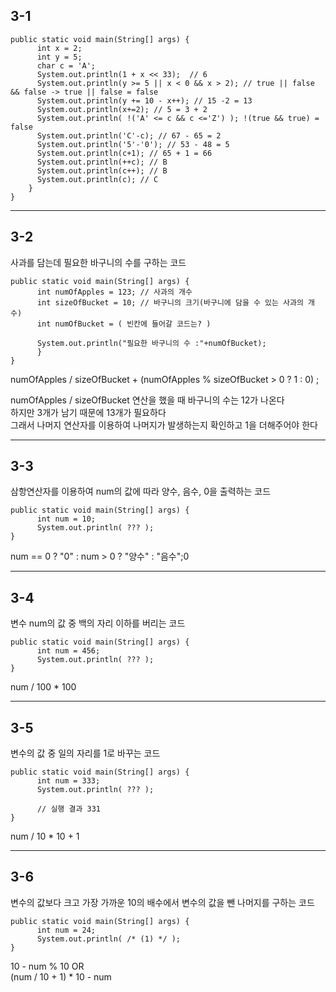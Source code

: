 ## 3-1
```
public static void main(String[] args) {
      int x = 2;
      int y = 5;
      char c = 'A';
      System.out.println(1 + x << 33);  // 6
      System.out.println(y >= 5 || x < 0 && x > 2); // true || false && false -> true || false = false
      System.out.println(y += 10 - x++); // 15 -2 = 13
      System.out.println(x+=2); // 5 = 3 + 2
      System.out.println( !('A' <= c && c <='Z') ); !(true && true) = false
      System.out.println('C'-c); // 67 - 65 = 2
      System.out.println('5'-'0'); // 53 - 48 = 5
      System.out.println(c+1); // 65 + 1 = 66
      System.out.println(++c); // B
      System.out.println(c++); // B
      System.out.println(c); // C
    }
}
```

---
## 3-2
사과를 담는데 필요한 바구니의 수를 구하는 코드
```
public static void main(String[] args) {
      int numOfApples = 123; // 사과의 개수
      int sizeOfBucket = 10; // 바구니의 크기(바구니에 담을 수 있는 사과의 개수)
      int numOfBucket = ( 빈칸에 들어갈 코드는? )
      
      System.out.println("필요한 바구니의 수 :"+numOfBucket);
      }
}
```
numOfApples / sizeOfBucket + (numOfApples % sizeOfBucket > 0 ? 1 : 0) ;

numOfApples / sizeOfBucket 연산을 했을 때 바구니의 수는 12가 나온다  
하지만 3개가 남기 때문에 13개가 필요하다  
그래서 나머지 연산자를 이용하여 나머지가 발생하는지 확인하고 1을 더해주어야 한다  

---
## 3-3
삼항연산자를 이용하여 num의 값에 따라 양수, 음수, 0을 출력하는 코드
```
public static void main(String[] args) {
      int num = 10;
      System.out.println( ??? );
}
```
num == 0 ? "0" : num > 0 ? "양수" : "음수";0

---
## 3-4
변수 num의 값 중 백의 자리 이하를 버리는 코드
```
public static void main(String[] args) {
      int num = 456;
      System.out.println( ??? );
}
```
num / 100 * 100

---
## 3-5
변수의 값 중 일의 자리를 1로 바꾸는 코드
```
public static void main(String[] args) {
      int num = 333;
      System.out.println( ??? );

      // 실행 결과 331
}
```
num / 10 * 10 + 1

---
## 3-6
변수의 값보다 크고 가장 가까운 10의 배수에서 변수의 값을 뺀 나머지를 구하는 코드
```
public static void main(String[] args) {
      int num = 24;
      System.out.println( /* (1) */ );
}
```
10 - num % 10 OR   
(num / 10 + 1) * 10 - num

